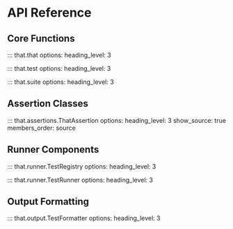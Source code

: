 # API Reference

## Core Functions

::: that.that
    options:
      heading_level: 3

::: that.test
    options:
      heading_level: 3

::: that.suite
    options:
      heading_level: 3

## Assertion Classes

::: that.assertions.ThatAssertion
    options:
      heading_level: 3
      show_source: true
      members_order: source

## Runner Components

::: that.runner.TestRegistry
    options:
      heading_level: 3

::: that.runner.TestRunner
    options:
      heading_level: 3

## Output Formatting

::: that.output.TestFormatter
    options:
      heading_level: 3